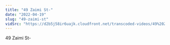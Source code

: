 ```yaml
---
title: "49 Zaimi St-"
date: "2022-04-19"
slug: "49-zaimi-st"
vidSrc: "https://d2b5j58ir6uajk.cloudfront.net/transcoded-videos/49%20Zaimi%20St-.mp4"
---
```


49 Zaimi St-
